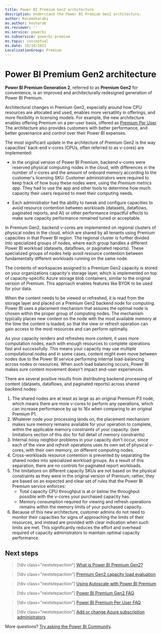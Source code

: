 ```yaml
---
title: Power BI Premium Gen2 architecture
description: Understand the Power BI Premium Gen2 architecture.
author: KesemSharabi
ms.author: kesharab
ms.reviewer: ''
ms.service: powerbi
ms.subservice: powerbi-premium
ms.topic: conceptual
ms.date: 10/18/2021
LocalizationGroup: Premium
---
```

# Power BI Premium Gen2 architecture

**Power BI Premium Generation 2**, referred to as **Premium Gen2** for convenience, is an improved and architecturally redesigned generation of Power BI Premium.

Architectural changes in Premium Gen2, especially around how CPU resources are allocated and used, enables more versatility in offerings, and more flexibility in licensing models. For example, the new architecture enables offering Premium on a per-user basis, offered as [Premium Per User](service-premium-per-user-faq.yml). The architecture also provides customers with better performance, and better governance and control over their Power BI expenses.

The most significant update in the architecture of Premium Gen2 is the way capacities' back-end v-cores (CPUs, often referred to as v-cores) are implemented:

* In the original version of Power BI Premium, backend v-cores were reserved physical computing nodes in the cloud, with differences in the number of v-cores and the amount of onboard memory according to the customer's licensing SKU. Customer administrators were required to keep track of how busy these nodes were, using the *Premium metrics app*. They had to use the app and other tools to determine how much capacity their users required to meet their computing needs.

* Each administrator had the ability to tweak and configure capacities to avoid resource contention between workloads (datasets, dataflows, paginated reports, and AI) or other performance impactful effects to make sure capacity performance remained tuned or acceptable.

In Premium Gen2, backend v-cores are implemented on regional clusters of physical nodes in the cloud, which are shared by all tenants using Premium capacities in that Power BI region. The regional cluster is further divided into specialized groups of nodes, where each group handles a different Power BI workload (datasets, dataflows, or paginated reports). These specialized groups of nodes help avoid resource contention between fundamentally different workloads running on the same node.

The contents of workspaces assigned to a Premium Gen2 capacity is stored on your organizations capacity's storage layer, which is implemented on top of capacity-specific Azure storage blob containers, similar to the original version of Premium. This approach enables features like BYOK to be used for your data.

When the content needs to be viewed or refreshed, it is read from the storage layer and placed on a Premium Gen2 backend node for computing. Power BI uses a placement mechanism that assures the optimal node is chosen within the proper group of computing nodes. The mechanism typically places new content on the node with the most available memory at the time the content is loaded, so that the view or refresh operation can gain access to the most resources and can perform optimally. 

As your capacity renders and refreshes more content, it uses more computation nodes, each with enough resources to complete operations fast and successfully. This means your capacity may use multiple computational nodes and in some cases, content might even move between nodes due to the Power BI service performing internal load-balancing across nodes or resources. When such load balancing occurs, Power BI makes sure content movement doesn't impact end-user experiences.

There are several positive results from distributing backend processing of content (datasets, dataflows, and paginated reports) across shared backend nodes:

1. The shared nodes are at least as large as an original Premium P3 node, which means there are more v-cores to perform any operations, which can increase performance by up to 16x when comparing to an original Premium P1.
2. Whatever node your processing lands on, the placement mechanism makes sure memory remains available for your operation to complete, within the applicable memory constraints of your capacity. (see limitations section of this doc for full detail of memory constraints)
3. Internal noisy neighbor problems in your capacity don't occur, since each of the *view* and *refresh* operations uses its own set of physical v-cores, with their own memory, on different computing nodes.
4. Cross-workloads resource contention is prevented by separating the shared nodes into specialized workload groups. As a result of this separation, there are no controls for paginated report workloads.
5. The limitations on different capacity SKUs are not based on the physical constraints as they were in the original version of Premium; rather, they are based on an expected and clear set of rules that the Power BI Premium service enforces:
    * Total capacity CPU throughput is at or below the throughput possible with the v-cores your purchased capacity has.
    * Memory consumption required for viewing and refresh operations remains within the memory limits of your purchased capacity.
6. Because of this new architecture, customer admins do not need to monitor their capacities for signs of approaching the limits of their resources, and instead are provided with clear indication when such limits are met. This significantly reduces the effort and overhead required of capacity administrators to maintain optimal capacity performance.

## Next steps

>[!div class="nextstepaction"]
>[What is Power BI Premium Gen2?](service-premium-gen2-what-is.md)

>[!div class="nextstepaction"]
>[Premium Gen2 capacity load evaluation](service-premium-concepts.md)

>[!div class="nextstepaction"]
>[Using Autoscale with Power BI Premium](service-premium-auto-scale.md)

>[!div class="nextstepaction"]
>[Power BI Premium Gen2 FAQ](service-premium-gen2-faq.yml)

>[!div class="nextstepaction"]
>[Power BI Premium Per User FAQ](service-premium-per-user-faq.yml)

>[!div class="nextstepaction"]
>[Add or change Azure subscription administrators](/azure/cost-management-billing/manage/add-change-subscription-administrator)

More questions? [Try asking the Power BI Community](https://community.powerbi.com/).
